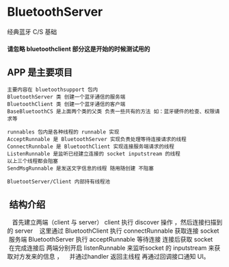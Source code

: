 # BluetoothServer
经典蓝牙 C/S 基础
#### 请忽略 bluetoothclient 部分这是开始的时候测试用的
## APP 是主要项目
    主要内容在 bluetoothsupport 包内
    BluetoothServer 类 创建一个蓝牙通信的服务端
    BluetoothClient 类 创建一个蓝牙通信的客户端
    BaseBluetoothCS 是上面两个类的父类 负责一些共有的方法 如：蓝牙硬件的检查、权限请求等

    runnables 包内是各种线程的 runnable 实现
    AcceptRunnable 是 BluetoothServer 实现负责处理等待连接请求的线程
    ConnectRunnbale 是 BluetoothClient 实现连接服务端请求的线程
    ListenRunnable 是监听已经建立连接的 socket inputstream 的线程
    以上三个线程都会阻塞
    SendMsgRunnable 是发送文字信息的线程 随用随创建 不阻塞

    BluetootServer/Client 内部持有线程池
    
    
##  结构介绍
    首先建立两端（client 与 server） client 执行 discover 操作 ，然后连接扫描到的 server
    这里通过 BluetoothClient 执行 connectRunnable 获取连接 socket 
    服务端 BluetoothServer 执行 acceptRunnable 等待连接 连接后获取 socket
    在完成连接后 两端分别开启 listenRunnable 来监听socket 的 inputstream 来获取对方发来的信息 ，
    并通过handler 返回主线程 再通过回调接口通知 UI。
    
    
